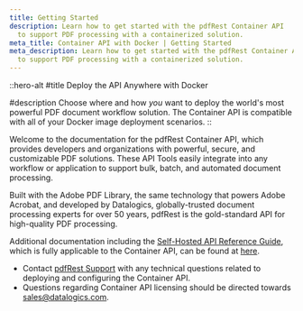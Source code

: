 ```yaml
---
title: Getting Started
description: Learn how to get started with the pdfRest Container API
  to support PDF processing with a containerized solution.
meta_title: Container API with Docker | Getting Started
meta_description: Learn how to get started with the pdfRest Container API
  to support PDF processing with a containerized solution.
---
```


::hero-alt
#title
Deploy the API Anywhere with Docker

#description
Choose where and how *you* want to deploy the world's most powerful PDF document workflow solution. The Container API is compatible with all of your Docker image deployment scenarios.
::

Welcome to the documentation for the pdfRest Container API, which provides developers and organizations with powerful, secure, and customizable PDF solutions. These API Tools easily integrate into any workflow or application to support bulk, batch, and automated document processing.

Built with the Adobe PDF Library, the same technology that powers Adobe Acrobat, and developed by Datalogics, globally-trusted document processing experts for over 50 years, pdfRest is the gold-standard API for high-quality PDF processing.

Additional documentation including the [Self-Hosted API Reference Guide](https://pdfrest.com/pdf-toolkit-self-hosted-reference), which is fully applicable to the Container API, can be found at [here](https://docs.pdfrest.com/pdf-toolkit-self-hosted-reference/).

- Contact [pdfRest Support](https://pdfrest.com/support/) with any technical questions related to deploying and configuring the Container API.
- Questions regarding Container API licensing should be directed towards <sales@datalogics.com>.
